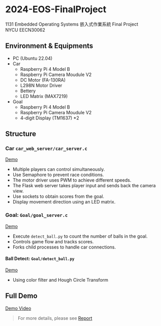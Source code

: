 # 2024-EOS-FinalProject
1131 Embedded Operating Systems 嵌入式作業系統 Final Project  
NYCU EECN30062

## Environment & Equipments
* PC (Ubuntu 22.04)
* Car 
    * Raspberry Pi 4 Model B
    * Raspberry Pi Camera Moudule V2
    * DC Motor (FA-130RA)
    * L298N Motor Driver
    * Bettery
    * LED Matrix (MAX7219)
* Goal
    * Raspberry Pi 4 Model B
    * Raspberry Pi Camera Moudule V2
    * 4-digit Display (TM1637) *2

## Structure
### Car `car_web_server/car_server.c`
[Demo](https://youtu.be/TJ8jm6rcYDU)  
* Multiple players can control simultaneously.
* Use Semaphore to prevent race conditions.
* The motor driver uses PWM to achieve different speeds.
* The Flask web server takes player input and sends back the camera view.
* Use sockets to obtain scores from the goal.
* Display movement direction using an LED matrix.
### Goal: `Goal/goal_server.c`  
[Demo](https://youtu.be/c0X0LgzIEgA)  
* Execute `detect_ball.py` to count the number of balls in the goal.
* Controls game flow and tracks scores.
* Forks child processes to handle car connections.
#### Ball Detect: `Goal/detect_ball.py`
[Demo](https://youtu.be/OWKXxmOcbDw)
* Using color filter and Hough Circle Transform  
## Full Demo
[Demo Video](https://youtu.be/pdQKvCO1ucs)

> For more details, please see [Report](/ppt/EOS_Final.pdf)
